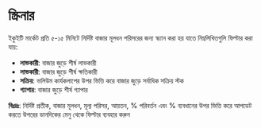# **স্ক্রিনার**

ইকুইটি মার্কেট প্রতি ৫-১৫ মিনিটে নির্দিষ্ট বাজার মূলধন পরিসরের জন্য স্ক্যান করা হয় যাতে নিম্নলিখিতগুলি ফিল্টার করা যায়:

- **লাভকারী**: বাজার জুড়ে শীর্ষ লাভকারী
- **লাভকারী**: বাজার জুড়ে শীর্ষ ক্ষতিকারী
- **সক্রিয়**: ভলিউম কার্যকলাপের উপর ভিত্তি করে বাজার জুড়ে সর্বাধিক সক্রিয় স্টক
- **গ্যাপার**: বাজার জুড়ে শীর্ষ গ্যাপার

**বিঃদ্রঃ**: নির্দিষ্ট প্রতীক, বাজার মূলধন, মূল্য পরিসর, আয়তন, % পরিবর্তন এবং % ব্যবধানের উপর ভিত্তি করে আপডেট করতে উপরের ডানদিকের মেনু থেকে ফিল্টার ব্যবহার করুন
